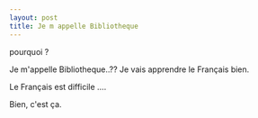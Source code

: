 ```yaml
---
layout: post
title: Je m appelle Bibliotheque
---
```


pourquoi ?

Je m'appelle Bibliotheque..?? Je vais apprendre le Français bien.

Le Français est difficile ….

Bien, c'est ça.
